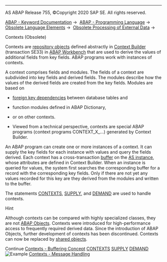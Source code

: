   

* * *

AS ABAP Release 755, ©Copyright 2020 SAP SE. All rights reserved.

[ABAP - Keyword Documentation](javascript:call_link\('abenabap.htm'\)) →  [ABAP - Programming Language](javascript:call_link\('abenabap_reference.htm'\)) →  [Obsolete Language Elements](javascript:call_link\('abenabap_obsolete.htm'\)) →  [Obsolete Processing of External Data](javascript:call_link\('abendata_storage_obsolete.htm'\)) → 

Contexts (Obsolete)

Contexts are [repository objects](javascript:call_link\('abenrepository_object_glosry.htm'\) "Glossary Entry") defined abstractly in [Context Builder](javascript:call_link\('abencontext_builder_glosry.htm'\) "Glossary Entry") (transaction SE33) in [ABAP Workbench](javascript:call_link\('abenabap_workbench_glosry.htm'\) "Glossary Entry") that are used to derive the values of additional fields from key fields. ABAP programs work with instances of contexts.

A context comprises fields and modules. The fields of a context are subdivided into key fields and derived fields. The modules describe how the values of the derived fields are created from the key fields. Modules are based on

-   [foreign key dependencies](javascript:call_link\('abenforeign_key_dependency_glosry.htm'\) "Glossary Entry") between database tables and

-   function modules defined in ABAP Dictionary,

-   or on other contexts.

-   Viewed from a technical perspective, contexts are special ABAP programs (context programs CONTEXT\_X\_...) generated by Context Builder.

An ABAP program can create one or more instances of a context. It can supply the key fields for each instance with values and query the fields derived. Each context has a cross-transaction [buffer](javascript:call_link\('abencontext_buffer.htm'\)) on the [AS instance](javascript:call_link\('abenapplication_server_glosry.htm'\) "Glossary Entry"), whose attributes are defined in Context Builder. When an instance is queried for values, the system first searches the corresponding buffer for a record with the corresponding key fields. Only if there are not yet any values recorded for this key are they derived from the modules and written to the buffer.

The statements [CONTEXTS](javascript:call_link\('abapcontexts.htm'\)), [SUPPLY](javascript:call_link\('abapsupply.htm'\)), and [DEMAND](javascript:call_link\('abapdemand.htm'\)) are used to handle contexts.

Hint

Although contexts can be compared with highly specialized classes, they are not [ABAP Objects](javascript:call_link\('abenabap_objects_glosry.htm'\) "Glossary Entry"). Contexts were introduced for high-performance access to frequently required derived data. Since the introduction of ABAP Objects, further development of contexts has been discontinued. Contexts can now be replaced by [shared objects](javascript:call_link\('abenshared_objects_glosry.htm'\) "Glossary Entry").

Continue
[Contexts - Buffering Concept](javascript:call_link\('abencontext_buffer.htm'\))
[CONTEXTS](javascript:call_link\('abapcontexts.htm'\))
[SUPPLY](javascript:call_link\('abapsupply.htm'\))
[DEMAND](javascript:call_link\('abapdemand.htm'\))
![Example](exa.gif "Example") [Contexts - Message Handling](javascript:call_link\('abencontext_message_abexa.htm'\))
